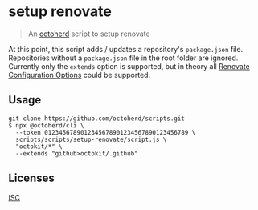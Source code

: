 # setup renovate

> An [octoherd](https://github.com/octoherd) script to setup renovate

At this point, this script adds / updates a repository's `package.json` file. Repositories without a `package.json` file in the root folder are ignored. Currently only the `extends` option is supported, but in theory all [Renovate Configuration Options](https://docs.renovatebot.com/configuration-options/) could be supported.

## Usage

```
git clone https://github.com/octoherd/scripts.git
$ npx @octoherd/cli \
  --token 0123456789012345678901234567890123456789 \
  scripts/scripts/setup-renovate/script.js \
  "octokit/*" \
  --extends "github>octokit/.github"
```

## Licenses

[ISC](../../LICENSE.md)
